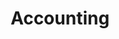 ---
title: Accounting
crosslinks:
- youtubefactsbot
- livven
- accountinghumor
- anti_gif_bot
- accunting
- autotldr
- consulting
- excel
- AMAAggregator
- FinancialCareers
- finance
- youtubot
- tax
- AskReddit
- autourbanbot
- bestof
- wallstreetbets
- hiphopheads
- taxpros
- Bookkeeping
---